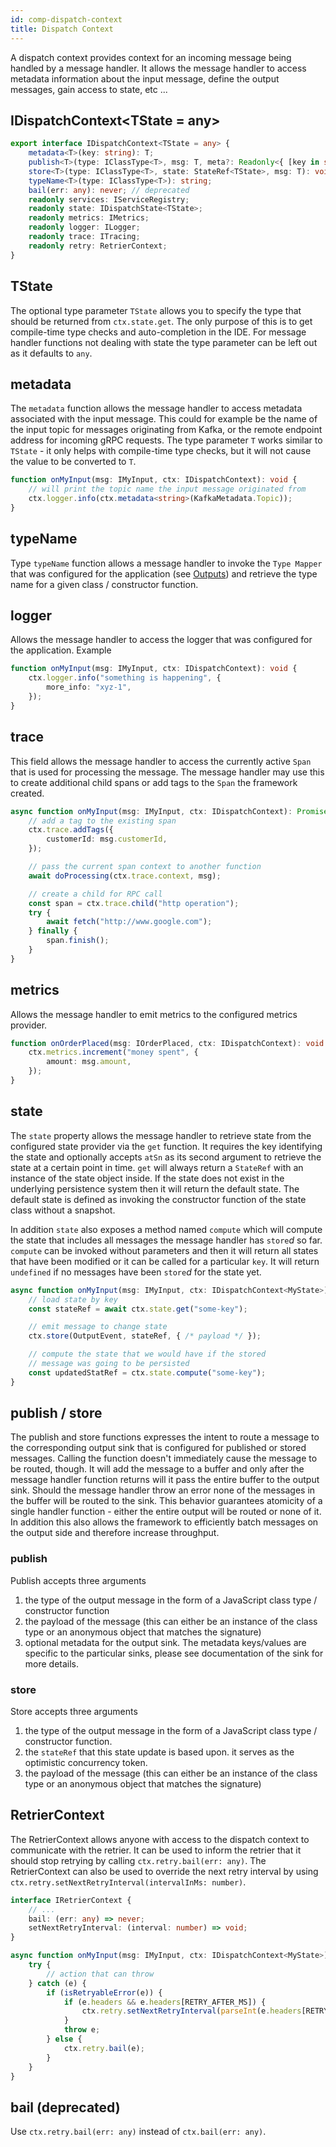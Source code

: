 ```yaml
---
id: comp-dispatch-context
title: Dispatch Context
---
```


A dispatch context provides context for an incoming message being handled by a message handler. It allows the message handler to access metadata information about the input message, define the output messages, gain access to state, etc ...

## IDispatchContext<TState = any>

```typescript
export interface IDispatchContext<TState = any> {
    metadata<T>(key: string): T;
    publish<T>(type: IClassType<T>, msg: T, meta?: Readonly<{ [key in string]: any }>): void;
    store<T>(type: IClassType<T>, state: StateRef<TState>, msg: T): void;
    typeName<T>(type: IClassType<T>): string;
    bail(err: any): never; // deprecated
    readonly services: IServiceRegistry;
    readonly state: IDispatchState<TState>;
    readonly metrics: IMetrics;
    readonly logger: ILogger;
    readonly trace: ITracing;
    readonly retry: RetrierContext;
}
```

## TState

The optional type parameter `TState` allows you to specify the type that should be returned from `ctx.state.get`. The only purpose of this is to get compile-time type checks and auto-completion in the IDE. For message handler functions not dealing with state the type parameter can be left out as it defaults to `any`.

## metadata

The `metadata` function allows the message handler to access metadata associated with the input message. This could for example be the name of the input topic for messages originating from Kafka, or the remote endpoint address for incoming gRPC requests. The type parameter `T` works similar to `TState` - it only helps with compile-time type checks, but it will not cause the value to be converted to `T`.

```typescript
function onMyInput(msg: IMyInput, ctx: IDispatchContext): void {
    // will print the topic name the input message originated from
    ctx.logger.info(ctx.metadata<string>(KafkaMetadata.Topic));
}
```

## typeName

Type `typeName` function allows a message handler to invoke the `Type Mapper` that was configured for the application (see [Outputs](Introduction_Outputs.md#type-mappers)) and retrieve the type name for a given class / constructor function.

## logger

Allows the message handler to access the logger that was configured for the application. Example

```typescript
function onMyInput(msg: IMyInput, ctx: IDispatchContext): void {
    ctx.logger.info("something is happening", {
        more_info: "xyz-1",
    });
}
```

## trace

This field allows the message handler to access the currently active `Span` that is used for processing the message. The message handler may use this to create additional child spans or add tags to the `Span` the framework created.

```typescript
async function onMyInput(msg: IMyInput, ctx: IDispatchContext): Promise<void> {
    // add a tag to the existing span
    ctx.trace.addTags({
        customerId: msg.customerId,
    });

    // pass the current span context to another function
    await doProcessing(ctx.trace.context, msg);

    // create a child for RPC call
    const span = ctx.trace.child("http operation");
    try {
        await fetch("http://www.google.com");
    } finally {
        span.finish();
    }
}
```

## metrics

Allows the message handler to emit metrics to the configured metrics provider.

```typescript
function onOrderPlaced(msg: IOrderPlaced, ctx: IDispatchContext): void {
    ctx.metrics.increment("money spent", {
        amount: msg.amount,
    });
}
```

## state

The `state` property allows the message handler to retrieve state from the configured state provider via the `get` function. It requires the key identifying the state and optionally accepts `atSn` as its second argument to retrieve the state at a certain point in time. `get` will always return a `StateRef` with an instance of the state object inside. If the state does not exist in the underlying persistence system then it will return the default state. The default state is defined as invoking the constructor function of the state class without a snapshot.

In addition `state` also exposes a method named `compute` which will compute the state that includes all messages the message handler has `store`_d_ so far. `compute` can be invoked without parameters and then it will return all states that have been modified or it can be called for a particular `key`. It will return `undefined` if no messages have been `store`_d_ for the state yet.


```typescript
async function onMyInput(msg: IMyInput, ctx: IDispatchContext<MyState>): Promise<void> {
    // load state by key
    const stateRef = await ctx.state.get("some-key");

    // emit message to change state
    ctx.store(OutputEvent, stateRef, { /* payload */ });

    // compute the state that we would have if the stored
    // message was going to be persisted
    const updatedStatRef = ctx.state.compute("some-key");
}
```

## publish / store

The publish and store functions expresses the intent to route a message to the corresponding output sink that is configured for published or stored messages. Calling the function doesn't immediately cause the message to be routed, though. It will add the message to a buffer and only after the message handler function returns will it pass the entire buffer to the output sink. Should the message handler throw an error none of the messages in the buffer will be routed to the sink. This behavior guarantees atomicity of a single handler function - either the entire output will be routed or none of it. In addition this also allows the framework to efficiently batch messages on the output side and therefore increase throughput.

### publish

Publish accepts three arguments

1. the type of the output message in the form of a JavaScript class type / constructor function
2. the payload of the message (this can either be an instance of the class type or an anonymous object that matches the signature)
3. optional metadata for the output sink. The metadata keys/values are specific to the particular sinks, please see documentation of the sink for more details.

### store

Store accepts three arguments

1. the type of the output message in the form of a JavaScript class type / constructor function.
2. the `stateRef` that this state update is based upon. it serves as the optimistic concurrency token.
3. the payload of the message (this can either be an instance of the class type or an anonymous object that matches the signature)

## RetrierContext

The RetrierContext allows anyone with access to the dispatch context to communicate with the retrier. It can be used to inform the retrier that it should stop retrying by calling `ctx.retry.bail(err: any)`. The RetrierContext can also be used to override the next retry interval by using `ctx.retry.setNextRetryInterval(intervalInMs: number)`.

```typescript
interface IRetrierContext {
    // ...
    bail: (err: any) => never;
    setNextRetryInterval: (interval: number) => void;
}
```

```typescript
async function onMyInput(msg: IMyInput, ctx: IDispatchContext<MyState>): Promise<void> {
    try {
        // action that can throw
    } catch (e) {
        if (isRetryableError(e)) {
            if (e.headers && e.headers[RETRY_AFTER_MS]) {
                ctx.retry.setNextRetryInterval(parseInt(e.headers[RETRY_AFTER_MS], 10));
            }
            throw e;
        } else {
            ctx.retry.bail(e);
        }
    }
}
```

## bail (deprecated)

Use `ctx.retry.bail(err: any)` instead of `ctx.bail(err: any)`.